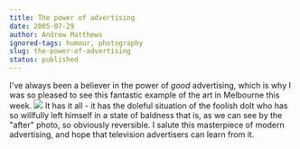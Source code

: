 ```yaml
---
title: The power of advertising
date: 2005-07-29
author: Andrew Matthews
ignored-tags: humour, photography
slug: the-power-of-advertising
status: published
---
```


I've always been a believer in the power of *good* advertising, which is why I was so pleased to see this fantastic example of the art in Melbourne this week. [![](http://photos1.blogger.com/blogger/6860/929/320/advert.jpg)](http://photos1.blogger.com/blogger/6860/929/1600/advert.jpg) It has it all - it has the doleful situation of the foolish dolt who has so willfully left himself in a state of baldness that is, as we can see by the "after" photo, so obviously reversible. I salute this masterpiece of modern advertising, and hope that television advertisers can learn from it.
